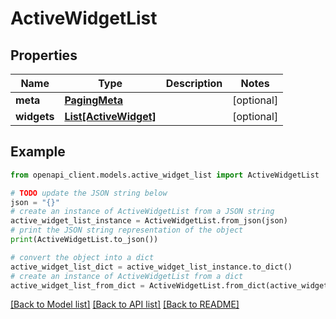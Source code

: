 # ActiveWidgetList


## Properties

Name | Type | Description | Notes
------------ | ------------- | ------------- | -------------
**meta** | [**PagingMeta**](PagingMeta.md) |  | [optional] 
**widgets** | [**List[ActiveWidget]**](ActiveWidget.md) |  | [optional] 

## Example

```python
from openapi_client.models.active_widget_list import ActiveWidgetList

# TODO update the JSON string below
json = "{}"
# create an instance of ActiveWidgetList from a JSON string
active_widget_list_instance = ActiveWidgetList.from_json(json)
# print the JSON string representation of the object
print(ActiveWidgetList.to_json())

# convert the object into a dict
active_widget_list_dict = active_widget_list_instance.to_dict()
# create an instance of ActiveWidgetList from a dict
active_widget_list_from_dict = ActiveWidgetList.from_dict(active_widget_list_dict)
```
[[Back to Model list]](../README.md#documentation-for-models) [[Back to API list]](../README.md#documentation-for-api-endpoints) [[Back to README]](../README.md)


